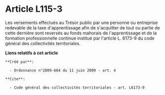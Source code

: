 # Article L115-3

Les versements effectués au Trésor public par une personne ou entreprise redevable de la taxe d'apprentissage afin de
s'acquitter de tout ou partie de cette dernière sont reversés au fonds mahorais de l'apprentissage et de la formation
professionnelle continue institué par l'article L. 6173-9 du code général des collectivités territoriales.

**Liens relatifs à cet article**

	**Créé par**:

	  - Ordonnance n°2009-664 du 11 juin 2009 - art. 4

	**Cite**:

	  - Code général des collectivités territoriales - art. L6173-9
